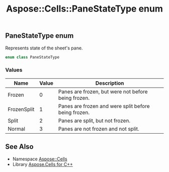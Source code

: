 ﻿---
title: Aspose::Cells::PaneStateType enum
linktitle: PaneStateType
second_title: Aspose.Cells for C++ API Reference
description: 'Aspose::Cells::PaneStateType enum. Represents state of the sheet''s pane in C++.'
type: docs
weight: 23000
url: /cpp/aspose.cells/panestatetype/
---
## PaneStateType enum


Represents state of the sheet's pane.

```cpp
enum class PaneStateType
```

### Values

| Name | Value | Description |
| --- | --- | --- |
| Frozen | 0 | Panes are frozen, but were not before being frozen. |
| FrozenSplit | 1 | Panes are frozen and were split before being frozen. |
| Split | 2 | Panes are split, but not frozen. |
| Normal | 3 | Panes are not frozen and not split. |

## See Also

* Namespace [Aspose::Cells](../)
* Library [Aspose.Cells for C++](../../)
